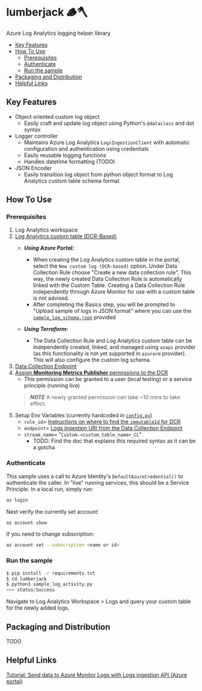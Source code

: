 <!-- omit in toc -->
# lumberjack 🪵🪓

Azure Log Analytics logging helper library

- [Key Features](#key-features)
- [How To Use](#how-to-use)
  - [Prerequisites](#prerequisites)
  - [Authenticate](#authenticate)
  - [Run the sample](#run-the-sample)
- [Packaging and Distribution](#packaging-and-distribution)
- [Helpful Links](#helpful-links)

## Key Features

- Object oriented custom log object
  - Easily craft and update log object using Python's `@dataclass` and dot syntax
- Logger controller
  - Maintains Azure Log Analytics `LogsIngestionClient` with automatic configuration and authentication using credentials
  - Easily reusable logging functions
  - Handles datetime formatting (TODO)
- JSON Encoder
  - Easily transition log object from python object format to Log Analytics custom table schema format

## How To Use

### Prerequisites

1. Log Analytics workspace
1. [Log Analytics custom table (DCR-Based)](https://learn.microsoft.com/en-us/azure/azure-monitor/logs/tutorial-logs-ingestion-portal#create-new-table-in-log-analytics-workspace)
    - **_Using Azure Portal:_**
        - When creating the Log Analytics custom table in the portal, select the `New custom log (DCR-based)` option. Under Data Collection Rule choose "Create a new data collection rule". This way, the newly created Data Collection Rule is automatically linked with the Custom Table. Creating a Data Collection Rule independently through Azure Monitor for use with a custom table is not advised.
        - After completing the Basics step, you will be prompted to "Upload sample of logs in JSON format" where you can use the [`sample_log_schema.json`](./lumberjack/sample_log_schema.json) provided

    - **_Using Terraform:_**
        - The Data Collection Rule and Log Analytics custom table can be independently created, linked, and managed using `azapi` provider (as this functionality is not yet supported in `azurerm` provider). This will also configure the custom log schema.
1. [Data Collection Endpoint](https://learn.microsoft.com/en-us/azure/azure-monitor/logs/tutorial-logs-ingestion-portal#create-data-collection-endpoint)
1. [Assign **Monitoring Metrics Publisher** permissions to the DCR](https://learn.microsoft.com/en-us/azure/azure-monitor/logs/tutorial-logs-ingestion-portal#assign-permissions-to-the-dcr)
    - This permission can be granted to a user (local testing) or a service principle (running live)
    > **_NOTE_** A newly granted permission can take ~10 mins to take effect.
1. Setup Env Variables (currently hardcoded in [`config.py`](./lumberjack/metrics_config.py))
    - `rule_id`= [Instructions on where to find the `immutableId` for DCR](https://learn.microsoft.com/en-us/azure/azure-monitor/logs/tutorial-logs-ingestion-portal#collect-information-from-the-dcr)
    - `endpoint`= [Logs ingestion URI from the Data Collection Endpoint](https://learn.microsoft.com/en-us/azure/azure-monitor/logs/tutorial-logs-ingestion-portal#create-data-collection-endpoint)
    - `stream_name`= "`Custom-<custom_table_name>_CL`"
        - TODO: Find the doc that explains this required syntax as it can be a gotcha

### Authenticate

This sample uses a call to Azure Identity's `DefaultAzureCredential()` to authenticate the caller. In "live" running services, this should be a Service Principle. In a local run, simply run:

```bash
az login
```

Next verify the currently set account:

```bash
az account show
```

If you need to change subscription:

```bash
az account set --subscription <name or id>
```

### Run the sample

```bash
$ pip install -r requirements.txt
$ cd lumberjack
$ python3 sample_log_activity.py
>>> status:Success
```

Navigate to Log Analytics Workspace > Logs and query your custom table for the newly added logs.

## Packaging and Distribution

TODO

## Helpful Links

[Tutorial: Send data to Azure Monitor Logs with Logs ingestion API (Azure portal)](https://learn.microsoft.com/en-us/azure/azure-monitor/logs/tutorial-logs-ingestion-portal)
